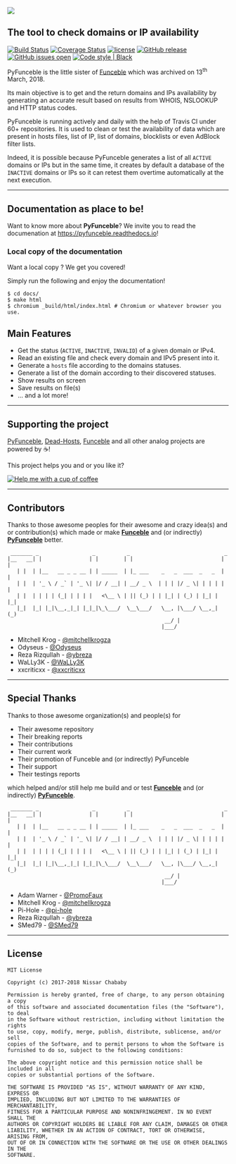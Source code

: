 ![](https://raw.githubusercontent.com/funilrys/PyFunceble/master/.assets/logo/RM.png)

## The tool to check domains or IP availability


<a href="https://travis-ci.com/funilrys/PyFunceble"><img src="https://travis-ci.com/funilrys/PyFunceble.svg?branch=master" alt="Build Status"></a> <a href="https://coveralls.io/github/funilrys/PyFunceble?branch=master"><img src="https://coveralls.io/repos/github/funilrys/PyFunceble/badge.svg?branch=master" alt="Coverage Status"></a> <a href="https://github.com/funilrys/PyFunceble/blob/master/LICENSE"><img src="https://img.shields.io/github/license/funilrys/PyFunceble.svg" alt="license"></a> <a href="https://github.com/funilrys/PyFunceble/releases/latest"><img src="https://img.shields.io/github/release/funilrys/PyFunceble.svg" alt="GitHub release"></a> <a href=""><img src="https://img.shields.io/github/issues/funilrys/PyFunceble.svg" alt="GitHub issues open"></a> <a href="https://github.com/ambv/black"><img src="https://img.shields.io/badge/code%20style-black-000000.svg" alt="Code style | Black"></a>

PyFunceble is the little sister of [Funceble](https://github.com/funilrys/funceble) which was archived on 13<sup>th</sup> March, 2018.

Its main objective is to get and the return domains and IPs availability by generating an accurate result based on results from WHOIS, NSLOOKUP and HTTP status codes.

PyFunceble is running actively and daily with the help of Travis CI under 60+ repositories. It is used to clean or test the availability of data which are present in hosts files, list of IP, list of domains, blocklists or even AdBlock filter lists. 

Indeed, it is possible because PyFunceble generates a list of all `ACTIVE` domains or IPs but in the same time, it creates by default a database of the `INACTIVE` domains or IPs so it can retest them overtime automatically at the next execution.

* * *

## Documentation as place to be!

Want to know more about **PyFunceble**? 
We invite you to read the documenation at https://pyfunceble.readthedocs.io!

### Local copy of the documentation

Want a local copy ? We get you covered!

Simply run the following and enjoy the documentation!

```shell
$ cd docs/
$ make html
$ chromium _build/html/index.html # Chromium or whatever browser you use.
```

## Main Features

-   Get the status (`ACTIVE`, `INACTIVE`, `INVALID`) of a given domain or IPv4.
-   Read an existing file and check every domain and IPv5 present into it.
-   Generate a `hosts` file according to the domains statuses.
-   Generate a list of the domain according to their discovered statuses.
-   Show results on screen
-   Save results on file(s)
-   ... and a lot more!

* * *

## Supporting the project

[PyFunceble](https://github.com/funilrys/PyFunceble), [Dead-Hosts](https://github.com/dead-hosts), [Funceble](https://github.com/funilrys/funceble) and all other analog projects are powered by :coffee:!

This project helps you and or you like it?

[![Help me with a cup of coffee](https://img.shields.io/badge/Help%20me%20out-with%20a%20cup%20of%20%E2%98%95%20-blue.svg)](https://www.paypal.me/funilrys/)

* * *

## Contributors

Thanks to those awesome peoples for their awesome and crazy idea(s) and or contribution(s) which made or make **[Funceble](https://github.com/funilrys/funceble)** and (or indirectly) **[PyFunceble](https://github.com/funilrys/PyFunceble)** better.

     _______ _                 _          _                              _
    |__   __| |               | |        | |                            | |
       | |  | |__   __ _ _ __ | | _____  | |_ ___    _   _  ___  _   _  | |
       | |  | '_ \ / _` | '_ \| |/ / __| | __/ _ \  | | | |/ _ \| | | | | |
       | |  | | | | (_| | | | |   <\__ \ | || (_) | | |_| | (_) | |_| | |_|
       |_|  |_| |_|\__,_|_| |_|_|\_\___/  \__\___/   \__, |\___/ \__,_| (_)
                                                      __/ |
                                                     |___/

-   Mitchell Krog - [@mitchellkrogza](https://github.com/mitchellkrogza)
-   Odyseus - [@Odyseus](https://github.com/Odyseus)
-   Reza Rizqullah - [@ybreza](https://github.com/ybreza)
-   WaLLy3K - [@WaLLy3K](https://github.com/WaLLy3K)
-   xxcriticxx - [@xxcriticxx](https://github.com/xxcriticxx)

* * *

## Special Thanks

Thanks to those awesome organization(s) and people(s) for

-   Their awesome repository
-   Their breaking reports
-   Their contributions
-   Their current work
-   Their promotion of Funceble and (or indirectly) PyFunceble
-   Their support
-   Their testings reports

which helped and/or still help me build and or test **[Funceble](https://github.com/funilrys/funceble)** and (or indirectly) **[PyFunceble](https://github.com/funilrys/PyFunceble)**.

     _______ _                 _          _                              _
    |__   __| |               | |        | |                            | |
       | |  | |__   __ _ _ __ | | _____  | |_ ___    _   _  ___  _   _  | |
       | |  | '_ \ / _` | '_ \| |/ / __| | __/ _ \  | | | |/ _ \| | | | | |
       | |  | | | | (_| | | | |   <\__ \ | || (_) | | |_| | (_) | |_| | |_|
       |_|  |_| |_|\__,_|_| |_|_|\_\___/  \__\___/   \__, |\___/ \__,_| (_)
                                                      __/ |
                                                     |___/

-   Adam Warner - [@PromoFaux](https://github.com/PromoFaux)
-   Mitchell Krog - [@mitchellkrogza](https://github.com/mitchellkrogza)
-   Pi-Hole - [@pi-hole](https://github.com/pi-hole/pi-hole)
-   Reza Rizqullah - [@ybreza](https://github.com/ybreza)
-   SMed79 - [@SMed79](https://github.com/SMed79)

* * *

## License

    MIT License

    Copyright (c) 2017-2018 Nissar Chababy

    Permission is hereby granted, free of charge, to any person obtaining a copy
    of this software and associated documentation files (the "Software"), to deal
    in the Software without restriction, including without limitation the rights
    to use, copy, modify, merge, publish, distribute, sublicense, and/or sell
    copies of the Software, and to permit persons to whom the Software is
    furnished to do so, subject to the following conditions:

    The above copyright notice and this permission notice shall be included in all
    copies or substantial portions of the Software.

    THE SOFTWARE IS PROVIDED "AS IS", WITHOUT WARRANTY OF ANY KIND, EXPRESS OR
    IMPLIED, INCLUDING BUT NOT LIMITED TO THE WARRANTIES OF MERCHANTABILITY,
    FITNESS FOR A PARTICULAR PURPOSE AND NONINFRINGEMENT. IN NO EVENT SHALL THE
    AUTHORS OR COPYRIGHT HOLDERS BE LIABLE FOR ANY CLAIM, DAMAGES OR OTHER
    LIABILITY, WHETHER IN AN ACTION OF CONTRACT, TORT OR OTHERWISE, ARISING FROM,
    OUT OF OR IN CONNECTION WITH THE SOFTWARE OR THE USE OR OTHER DEALINGS IN THE
    SOFTWARE.
